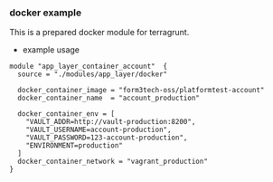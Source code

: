 ### docker example

This is a prepared docker module for terragrunt.

- example usage
```
module "app_layer_container_account"  {
  source = "./modules/app_layer/docker"

  docker_container_image = "form3tech-oss/platformtest-account"
  docker_container_name  = "account_production"

  docker_container_env = [
    "VAULT_ADDR=http://vault-production:8200",
    "VAULT_USERNAME=account-production",
    "VAULT_PASSWORD=123-account-production",
    "ENVIRONMENT=production"
  ]
  docker_container_network = "vagrant_production"
}

```